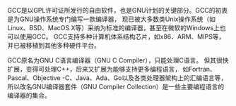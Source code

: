 GCC是以GPL许可证所发行的自由软件，也是GNU计划的关键部分。GCC的初衷是为GNU操作系统专门编写一款编译器，
现已被大多数类Unix操作系统（如Linux、BSD、MacOS X等）采纳为标准的编译器，甚至在微软的Windows上也可以使用GCC。
GCC支持多种计算机体系结构芯片，如x86、ARM、MIPS等，并已被移植到其他多种硬件平台。

GCC原名为GNU C语言编译器（GNU C Compiler），只能处理C语言。
但其很快扩展，变得可处理C++，后来又扩展为能够支持更多编程语言，
如Fortran、Pascal、Objective -C、Java、Ada、Go以及各类处理器架构上的汇编语言等，
所以改名GNU编译器套件（GNU Compiler Collection）是一些主要编程语言的编译器的集合。

